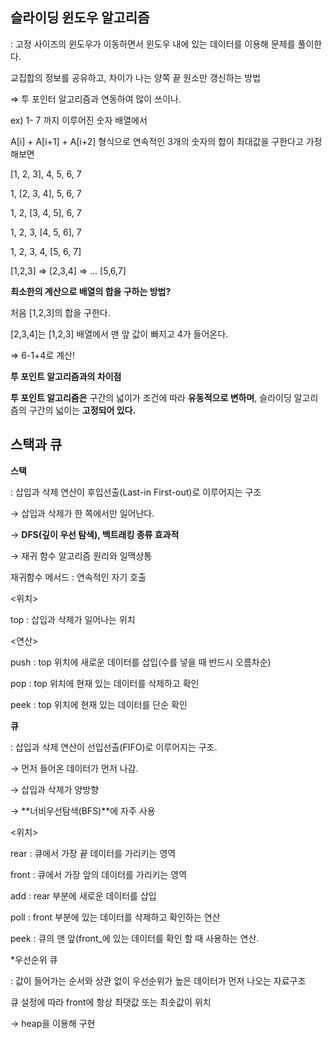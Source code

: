 ## 슬라이딩 윈도우 알고리즘

: 고정 사이즈의 윈도우가 이동하면서 윈도우 내에 있는 데이터를 이용해 문제를 풀이한다.

교집합의 정보를 공유하고, 차이가 나는 양쪽 끝 원소만 갱신하는 방법

⇒ 투 포인터 알고리즘과 연동하여 많이 쓰이나.

ex) 1- 7 까지 이루어진 숫자 배열에서 

A[i] + A[i+1] + A[i+2] 형식으로 연속적인 3개의 숫자의 합이 최대값을 구한다고 가정해보면

[1, 2, 3], 4, 5, 6, 7

1, [2, 3, 4], 5, 6, 7

1, 2, [3, 4, 5], 6, 7

1, 2, 3, [4, 5, 6], 7

1, 2, 3, 4, [5, 6, 7]

[1,2,3] ⇒ [2,3,4] ⇒ … [5,6,7]

**최소한의 계산으로 배열의 합을 구하는 방법?**

처음 [1,2,3]의 합을 구한다.

[2,3,4]는 [1,2,3] 배열에서 맨 앞 값이 빠지고 4가 들어온다. 

⇒ 6-1+4로 계산!

**투 포인트 알고리즘과의 차이점**

**투 포인트 알고리즘은** 구간의 넓이가 조건에 따라 **유동적으로 변하며**, 슬라이딩 알고리즘의 구간의 넓이는 **고정되어 있다.**

## 스택과 큐

**스택**

: 삽입과 삭제 연산이 후입선출(Last-in First-out)로 이루어지는 구조

→ 삽입과 삭제가 한 쪽에서만 일어난다.

→ **DFS(깊이 우선 탐색), 백트래킹 종류 효과적**

→ 재귀 함수 알고리즘 원리와 일맥상통

재귀함수  메서드 : 연속적인 자기 호출

<위치>

top : 삽입과 삭제가 일어나는 위치

<연산>

push : top 위치에 새로운 데이터를 삽입(수를 넣을 때 반드시 오름차순)

pop : top 위치에 현재 있는 데이터를 삭제하고 확인

peek : top 위치에 현재 있는 데이터를 단순 확인

**큐**

: 삽입과 삭제 연산이 선입선출(FIFO)로 이루어지는 구조.

→ 먼저 들어온 데이터가 먼저 나감.

→ 삽입과 삭제가 양방향

→ **너비우선탐색(BFS)**에 자주 사용

<위치>

rear : 큐에서 가장 끝 데이터를 가리키는 영역

front : 큐에서 가장 앞의 데이터를 가리키는 영역

add : rear 부분에 새로운 데이터를 삽입

poll : front 부분에 있는 데이터를 삭제하고 확인하는 연산

peek : 큐의 맨 앞(front_에 있는 데이터를 확인 할 때 사용하는 연산.

*우선순위 큐

: 값이 들어가는 순서와 상관 없이 우선순위가 높은 데이터가 먼저 나오는 자료구조

큐 설정에 따라 front에 항상 최댓값 또는 최솟값이 위치

→ heap을 이용해 구현
